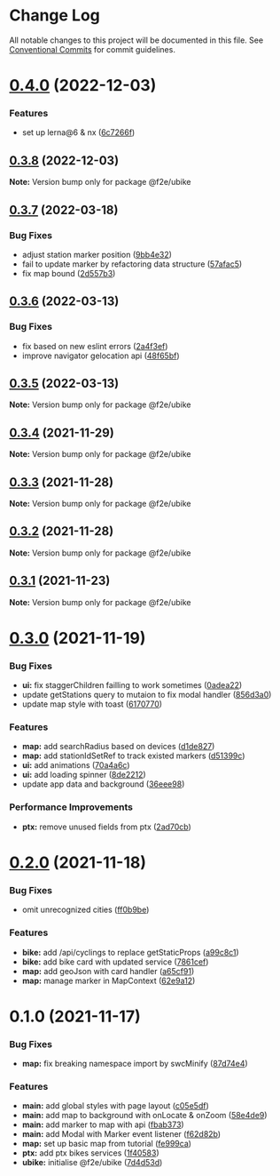 # Change Log

All notable changes to this project will be documented in this file.
See [Conventional Commits](https://conventionalcommits.org) for commit guidelines.

# [0.4.0](https://github.com/Howard86/f2e-2011/compare/@f2e/ubike@0.3.8...@f2e/ubike@0.4.0) (2022-12-03)

### Features

- set up lerna@6 & nx ([6c7266f](https://github.com/Howard86/f2e-2011/commit/6c7266f91199869751c0bddd546183fad608d07b))

## [0.3.8](https://github.com/Howard86/f2e-2011/compare/@f2e/ubike@0.3.7...@f2e/ubike@0.3.8) (2022-12-03)

**Note:** Version bump only for package @f2e/ubike

## [0.3.7](https://github.com/Howard86/f2e-2011/compare/@f2e/ubike@0.3.6...@f2e/ubike@0.3.7) (2022-03-18)

### Bug Fixes

- adjust station marker position ([9bb4e32](https://github.com/Howard86/f2e-2011/commit/9bb4e3283dcb0e5bacc92b96e0a61fa63e1f97ae))
- fail to update marker by refactoring data structure ([57afac5](https://github.com/Howard86/f2e-2011/commit/57afac574dd508d77c4f3ea24a40d61befceb258))
- fix map bound ([2d557b3](https://github.com/Howard86/f2e-2011/commit/2d557b388cb7c604f63a00549a8090816c18b363))

## [0.3.6](https://github.com/Howard86/f2e-2011/compare/@f2e/ubike@0.3.5...@f2e/ubike@0.3.6) (2022-03-13)

### Bug Fixes

- fix based on new eslint errors ([2a4f3ef](https://github.com/Howard86/f2e-2011/commit/2a4f3ef5221e9be286cf91fa4d69fd8ba7f431ce))
- improve navigator gelocation api ([48f65bf](https://github.com/Howard86/f2e-2011/commit/48f65bf07710601cbf1b6d9f53b71f0c1fae645e))

## [0.3.5](https://github.com/Howard86/f2e-2011/compare/@f2e/ubike@0.3.4...@f2e/ubike@0.3.5) (2022-03-13)

**Note:** Version bump only for package @f2e/ubike

## [0.3.4](https://github.com/Howard86/f2e-2011/compare/@f2e/ubike@0.3.3...@f2e/ubike@0.3.4) (2021-11-29)

**Note:** Version bump only for package @f2e/ubike

## [0.3.3](https://github.com/Howard86/f2e-2011/compare/@f2e/ubike@0.3.2...@f2e/ubike@0.3.3) (2021-11-28)

**Note:** Version bump only for package @f2e/ubike

## [0.3.2](https://github.com/Howard86/f2e-2011/compare/@f2e/ubike@0.3.1...@f2e/ubike@0.3.2) (2021-11-28)

**Note:** Version bump only for package @f2e/ubike

## [0.3.1](https://github.com/Howard86/f2e-2011/compare/@f2e/ubike@0.3.0...@f2e/ubike@0.3.1) (2021-11-23)

**Note:** Version bump only for package @f2e/ubike

# [0.3.0](https://github.com/Howard86/f2e-2011/compare/@f2e/ubike@0.2.0...@f2e/ubike@0.3.0) (2021-11-19)

### Bug Fixes

- **ui:** fix staggerChildren failling to work sometimes ([0adea22](https://github.com/Howard86/f2e-2011/commit/0adea222db675509790b2822fb4ea87d8ad9ced2))
- update getStations query to mutaion to fix modal handler ([856d3a0](https://github.com/Howard86/f2e-2011/commit/856d3a00706b1c464053362614541c153f9baf25))
- update map style with toast ([6170770](https://github.com/Howard86/f2e-2011/commit/6170770e6f5489a7e4726e88ed9c7b3be629770e))

### Features

- **map:** add searchRadius based on devices ([d1de827](https://github.com/Howard86/f2e-2011/commit/d1de8271217bf78ac6dc2cf166ebcd147f611b9e))
- **map:** add stationIdSetRef to track existed markers ([d51399c](https://github.com/Howard86/f2e-2011/commit/d51399cdcfbcfd1afa0aec7e8e99a255a1ba709a))
- **ui:** add animations ([70a4a6c](https://github.com/Howard86/f2e-2011/commit/70a4a6c0242eb770242900564cff2befd7217b5f))
- **ui:** add loading spinner ([8de2212](https://github.com/Howard86/f2e-2011/commit/8de221288c4aab393993af5d8ed51e330d09c91c))
- update app data and background ([36eee98](https://github.com/Howard86/f2e-2011/commit/36eee98e9e8962ee1119a0f18859b1e2e2fcaeb6))

### Performance Improvements

- **ptx:** remove unused fields from ptx ([2ad70cb](https://github.com/Howard86/f2e-2011/commit/2ad70cb1d7fee02deff594f500aaf8d5ad5b0566))

# [0.2.0](https://github.com/Howard86/f2e-2011/compare/@f2e/ubike@0.1.0...@f2e/ubike@0.2.0) (2021-11-18)

### Bug Fixes

- omit unrecognized cities ([ff0b9be](https://github.com/Howard86/f2e-2011/commit/ff0b9be55af1d2078df7e8ac8ba5c4057fb44b2d))

### Features

- **bike:** add /api/cyclings to replace getStaticProps ([a99c8c1](https://github.com/Howard86/f2e-2011/commit/a99c8c157f7ff3d64b5b5eca34f5c95b9ce2c3e1))
- **bike:** add bike card with updated service ([7861cef](https://github.com/Howard86/f2e-2011/commit/7861cef11689a2a9b1435d6fb5835888971a65b9))
- **map:** add geoJson with card handler ([a65cf91](https://github.com/Howard86/f2e-2011/commit/a65cf9160734952de0066ec122954389449ef2de))
- **map:** manage marker in MapContext ([62e9a12](https://github.com/Howard86/f2e-2011/commit/62e9a1252393005df982c5f04c4c3b9035fde5c3))

# 0.1.0 (2021-11-17)

### Bug Fixes

- **map:** fix breaking namespace import by swcMinify ([87d74e4](https://github.com/Howard86/f2e-2011/commit/87d74e420f3710b4a38a6c586850a239fb3eabc5))

### Features

- **main:** add global styles with page layout ([c05e5df](https://github.com/Howard86/f2e-2011/commit/c05e5df901afc0190f86dbaf294cbd5bb894a236))
- **main:** add map to background with onLocate & onZoom ([58e4de9](https://github.com/Howard86/f2e-2011/commit/58e4de9832a3fd4906714381ed2371ef58667b2a))
- **main:** add marker to map with api ([fbab373](https://github.com/Howard86/f2e-2011/commit/fbab373b406197341b91a077c91552c656ff5a22))
- **main:** add Modal with Marker event listener ([f62d82b](https://github.com/Howard86/f2e-2011/commit/f62d82b1bdca730e4bffd7645667dd8c6fb9be74))
- **map:** set up basic map from tutorial ([fe999ca](https://github.com/Howard86/f2e-2011/commit/fe999ca2c8673b59d89c5572cd6ba5050a8618ac))
- **ptx:** add ptx bikes services ([1f40583](https://github.com/Howard86/f2e-2011/commit/1f40583c63f976697406ddf9cdcc941c6847712e))
- **ubike:** initialise @f2e/ubike ([7d4d53d](https://github.com/Howard86/f2e-2011/commit/7d4d53dc635cb832fb9ea40835f4360d0f4a128a))
